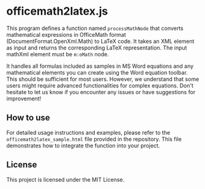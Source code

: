 # officemath2latex.js

This program defines a function named `processMathNode` that converts mathematical
expressions in OfficeMath format (DocumentFormat.OpenXml.Math) to LaTeX code.
It takes an XML element as input and returns the corresponding LaTeX representation.
The input mathXml element must be `m:oMath` node.

It handles all formulas included as samples in MS Word equations and any mathematical 
elements you can create using the Word equation toolbar. This should be sufficient for 
most users. However, we understand that some users might require advanced functionalities 
for complex equations.
Don't hesitate to let us know if you encounter any issues or have suggestions for improvement!

## How to use

For detailed usage instructions and examples, please refer to the `officemath2latex_sample.html` file provided in the repository.
This file demonstrates how to integrate the function into your project.

## License
This project is licensed under the MIT License.
